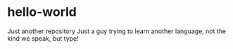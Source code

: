# hello-world
Just another repository
Just a guy trying to learn another language, not the kind we speak, but type!
